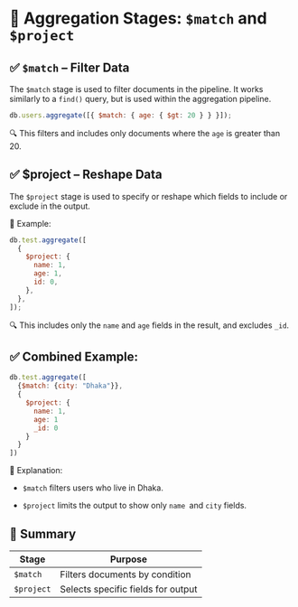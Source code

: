 # 📘 Aggregation Stages: `$match` and `$project`

## ✅ `$match` – Filter Data

The `$match` stage is used to filter documents in the pipeline. It works
similarly to a `find()` query, but is used within the aggregation pipeline.

```js
db.users.aggregate([{ $match: { age: { $gt: 20 } } }]);
```

🔍 This filters and includes only documents where the `age` is greater than 20.

## ✅ $project – Reshape Data

The `$project` stage is used to specify or reshape which fields to include or
exclude in the output.

📌 Example:

```js
db.test.aggregate([
  {
    $project: {
      name: 1,
      age: 1,
      id: 0,
    },
  },
]);
```

🔍 This includes only the `name` and `age` fields in the result, and excludes
`_id`.

## ✅ Combined Example:

```js
db.test.aggregate([
  {$match: {city: "Dhaka"}},
  {
    $project: {
      name: 1,
      age: 1
      _id: 0
    }
  }
])
```

🔎 Explanation:

- `$match` filters users who live in Dhaka.

- `$project` limits the output to show only `name `and `city` fields.

## 📝 Summary

| Stage      | Purpose                            |
| ---------- | ---------------------------------- |
| `$match`   | Filters documents by condition     |
| `$project` | Selects specific fields for output |
